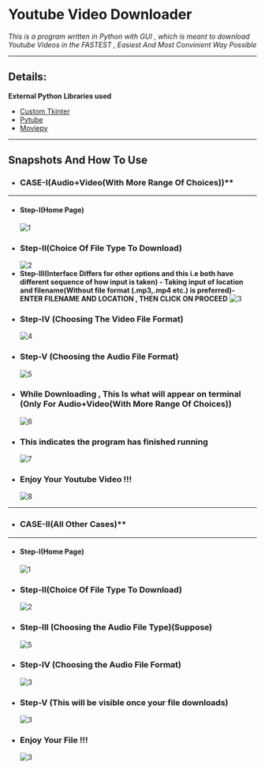 # **Youtube Video Downloader**

*This is a program written in Python with GUI , which is meant to download Youtube Videos in the FASTEST , Easiest And Most Convinient Way Possible*

---
## Details:

 **External Python Libraries used**

 - [Custom Tkinter](https://github.com/TomSchimansky/CustomTkinter)
 - [Pytube](https://pytube.io/en/latest/)
 - [Moviepy](https://zulko.github.io/moviepy/)

 ---
## Snapshots And How To Use
- ### CASE-I(Audio+Video(With More Range Of Choices))**
---
* #### Step-I(Home Page)
  ![1](images/S1.png)
* ### Step-II(Choice Of File Type To Download)
  ![2](images/S2.png)
* **Step-III(Interface Differs for other options and this i.e both have different sequence of how input is taken) - Taking input of location and filename(Without file format (.mp3,.mp4 etc.) is preferred)-ENTER FILENAME AND LOCATION , THEN CLICK ON PROCEED**
  ![3](images/S3.png)
* ### Step-IV (Choosing The Video File Format)
  ![4](images/S4.png)
* ### Step-V (Choosing the Audio File Format)
  ![5](images/S5.png)
* ### While Downloading , This Is what will appear on terminal (**Only For  Audio+Video(With More Range Of Choices)**)
  ![6](images/S6.png)
* ### This indicates the program has finished running 
  ![7](images/S7.png)
* ### Enjoy Your Youtube Video !!!
  ![8](images/S8.png)
---
  - ### CASE-II(All Other Cases)**
---
* #### Step-I(Home Page)
  ![1](images/S1.png)
* ### Step-II(Choice Of File Type To Download)
  ![2](images/S2.png)
* ### Step-III (Choosing the Audio File Type)(Suppose)
  ![5](images/S5.png)
* ### Step-IV (Choosing the Audio File Format)
   ![3](images/S3.png)
* ### Step-V (This will be visible once your file downloads)
   ![3](images/S3.png)
* ### Enjoy Your File !!!
   ![3](images/S10.png)
